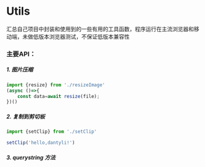 # Utils
汇总自己项目中封装和使用到的一些有用的工具函数，程序运行在主流浏览器和移动端，未做低版本浏览器测试，不保证低版本兼容性
### 主要API：

##### 1. 图片压缩

```javascript
import {resize} from './resizeImage'
(async ()=>{
    const data=await resize(file);
})()
```

##### 2. 复制到剪切板

```javascript
import {setClip} from './setClip'

setClip('hello,dantyli!')
```

##### 3. querystring 方法



